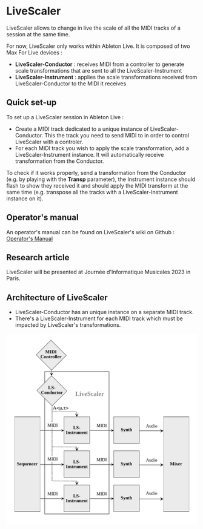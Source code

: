 # LiveScaler

LiveScaler allows to change in live the scale of all the MIDI tracks of a session at the same time. 

For now, LiveScaler only works within Ableton Live. It is composed of two Max For Live devices : 
* **LiveScaler-Conductor** : receives MIDI from a controller to generate scale transformations that are sent to all the LiveScaler-Instrument
* **LiveScaler-Instrument** : applies the scale transformations received from LiveScaler-Conductor to the MIDI it receives

## Quick set-up

To set up a LiveScaler session in Ableton Live : 

* Create a MIDI track dedicated to a unique instance of LiveScaler-Conductor. This the track you need to send MIDI to in order to control LiveScaler with a controler.
* For each MIDI track you wish to apply the scale transformation, add a LiveScaler-Instrument instance. It will automatically receive transformation from the Conductor.

To check if it works properly, send a transformation from the Conductor (e.g. by playing with the **Transp** parameter), the Instrument instance should flash to show they received it and should apply the MIDI transform at the same time (e.g. transpose all the tracks with a LiveScaler-Instrument instance on it).

## Operator's manual

An operator's manual can be found on LiveScaler's wiki on  Github : [Operator's Manual](https://github.com/autonym8/LiveScaler/wiki/Home)

## Research article

LiveScaler will be presented at Journée d'Informatique Musicales 2023 in Paris.

## Architecture of LiveScaler

* LiveScaler-Conductor has an unique instance on a separate MIDI track.
* There's a LiveScaler-Instrument for each MIDI track which must be impacted by LiveScaler's transformations. 

![Architecture of LiveScaler](./doc/images/architecture-LS-en.svg)

